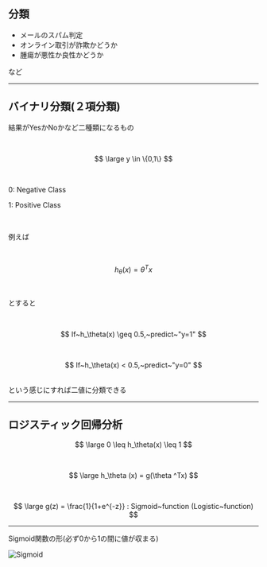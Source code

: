 <!-- sectionTitle: 機械学習の基礎:分類 -->

## 分類

- メールのスパム判定
- オンライン取引が詐欺かどうか
- 腫瘍が悪性か良性かどうか

など

---


## バイナリ分類(２項分類)

結果がYesかNoかなど二種類になるもの

<br/>

$$
\large y \in \{0,1\}
$$

<br/>

0: Negative Class


1: Positive Class  
 
<br/>

例えば

<br/>

$$
h_\theta(x) = \theta^Tx
$$

<br/>

とすると

<br/>

$$
If~h_\theta(x) \geq 0.5,~predict~"y=1"
$$

<br/>

$$
If~h_\theta(x) < 0.5,~predict~"y=0"
$$

<br/>
という感じにすれば二値に分類できる

---

## ロジスティック回帰分析

$$
\large 0 \leq h_\theta(x) \leq 1
$$

<br/>

$$
\large h_\theta (x) = g(\theta ^Tx)
$$

<br/>

$$
\large g(z) = \frac{1}{1+e^{-z}} : Sigmoid~function (Logistic~function)
$$

---

Sigmoid関数の形(必ず0から1の間に値が収まる)


![Sigmoid](https://cl.ly/40fdddaa949e/%2525E3%252582%2525B9%2525E3%252582%2525AF%2525E3%252583%2525AA%2525E3%252583%2525BC%2525E3%252583%2525B3%2525E3%252582%2525B7%2525E3%252583%2525A7%2525E3%252583%252583%2525E3%252583%252588%2525202019-09-08%25252020.59.04.png)


